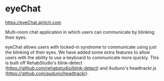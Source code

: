 # eyeChat
https://eyeChat.ajritch.com

Multi-room chat application in which users can communicate by blinking their eyes.

eyeChat allows users with locked-in syndrome to communicate using just the blinking of their eyes. We have added some extra features to allow users with the ability to use a keyboard to communicate more quickly. This is built off RehabStudio's blink-detect (https://github.com/rehabstudio/blink-detect) and Auduno's headtrackr.js (https://github.com/auduno/headtrackr).
